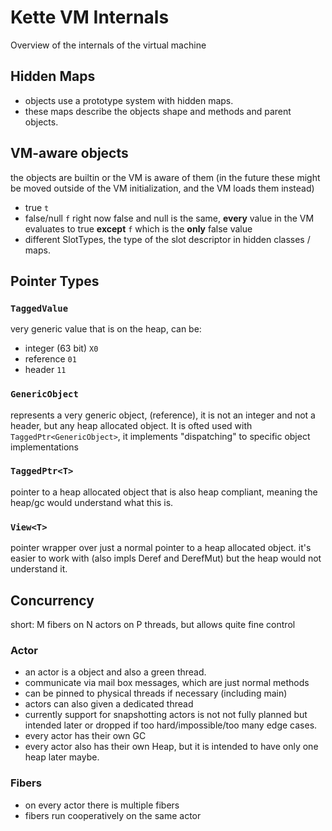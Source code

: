 # Kette VM Internals
Overview of the internals of the virtual machine

## Hidden Maps
- objects use a prototype system with hidden maps.
- these maps describe the objects shape and methods and parent objects.

## VM-aware objects
the objects are builtin or the VM is aware of them (in the future these might be moved outside of the VM initialization, and the VM loads them instead)
- true `t`
- false/null `f` right now false and null is the same, **every** value in the VM evaluates to true **except** `f` which is the **only** false value
- different SlotTypes, the type of the slot descriptor in hidden classes / maps.

## Pointer Types
### `TaggedValue`
very generic value that is on the heap, can be:
- integer (63 bit) `X0`
- reference `01`
- header `11`

### `GenericObject`
represents a very generic object, (reference), it is not an integer and not a header, but any heap allocated object.
It is ofted used with `TaggedPtr<GenericObject>`, it implements "dispatching" to specific object implementations

### `TaggedPtr<T>`
pointer to a heap allocated object that is also heap compliant, meaning the heap/gc would understand what this is.

### `View<T>`
pointer wrapper over just a normal pointer to a heap allocated object. it's easier to work with (also impls Deref and DerefMut) but the heap would not understand it.

## Concurrency
short: M fibers on N actors on P threads, but allows quite fine control 

### Actor
- an actor is a object and also a green thread.
- communicate via mail box messages, which are just normal methods
- can be pinned to physical threads if necessary (including main)
- actors can also given a dedicated thread
- currently support for snapshotting actors is not not fully planned but intended later or dropped if too hard/impossible/too many edge cases. 
- every actor has their own GC 
- every actor also has their own Heap, but it is intended to have only one heap later maybe.

### Fibers
- on every actor there is multiple fibers
- fibers run cooperatively on the same actor